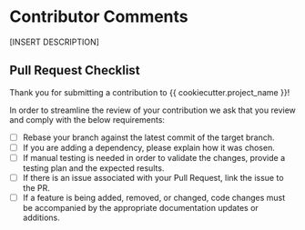 # Contributor Comments

[INSERT DESCRIPTION]

## Pull Request Checklist

Thank you for submitting a contribution to {{ cookiecutter.project_name }}!

In order to streamline the review of your contribution we ask that you review
and comply with the below requirements:

- [ ] Rebase your branch against the latest commit of the target branch.
- [ ] If you are adding a dependency, please explain how it was chosen.
- [ ] If manual testing is needed in order to validate the changes, provide a testing plan and the expected results.
- [ ] If there is an issue associated with your Pull Request, link the issue to the PR.
- [ ] If a feature is being added, removed, or changed, code changes must be accompanied by the appropriate documentation updates or additions.
